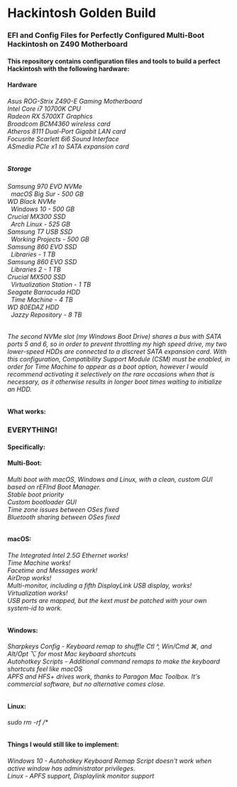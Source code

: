 # Hackintosh Golden Build</b>
<h3>EFI and Config Files for Perfectly Configured Multi-Boot Hackintosh on Z490 Motherboard

<h4>This repository contains configuration files and tools to build a perfect Hackintosh with the following hardware:<br>


<h4>Hardware
<h6>Asus ROG-Strix Z490-E Gaming Motherboard<br>
Intel Core i7 10700K CPU<br>
Radeon RX 5700XT Graphics<br>
Broadcom BCM4360 wireless card<br>
Atheros 8111 Dual-Port Gigabit LAN card<br>
Focusrite Scarlett 6i6 Sound Interface<br>
ASmedia PCIe x1 to SATA expansion card<br> 

<h5>Storage

<h6>Samsung 970 EVO NVMe<br>
&nbsp;    macOS Big Sur - 500 GB<br>
WD Black NVMe<br>
&nbsp;    Windows 10 - 500 GB<br>
Crucial MX300 SSD<br>
&nbsp;    Arch Linux - 525 GB<br>
Samsung T7 USB SSD<br>
&nbsp;    Working Projects - 500 GB<br>
Samsung 860 EVO SSD<br>
&nbsp;    Libraries - 1 TB<br>
Samsung 860 EVO SSD<br>
&nbsp;    Libraries 2 - 1 TB<br>
Crucial MX500 SSD<br>
&nbsp;    Virtualization Station - 1 TB<br>
Seagate Barracuda HDD <br>
&nbsp;    Time Machine - 4 TB<br>
WD 80EDAZ HDD<br>
&nbsp;    Jazzy Repository - 8 TB<br>
   
<h6>The second NVMe slot (my Windows Boot Drive) shares a bus with SATA ports 5 and 6, so in order to prevent throttling my high speed drive, my two lower-speed HDDs are connected to a discreet SATA expansion card.  With this configuration, Compatibility Support Module (CSM) must be enabled, in order for Time Machine to appear as a boot option, however I would recommend activating it selectively on the rare occasions when that is necessary, as it otherwise results in longer boot times waiting to initialize an HDD.<br>

<h4>What works:
  
<h3> EVERYTHING!

<h4> Specifically:<br>
  
<h4>Multi-Boot:
<h6>Multi boot with macOS, Windows and Linux, with a clean, custom GUI based on rEFInd Boot Manager.<br>
Stable boot priority<br>
Custom bootloader GUI<br>
Time zone issues between OSes fixed<br>
Bluetooth sharing between OSes fixed<br>
  
<h4>macOS:
<h6>The Integrated Intel 2.5G Ethernet works!<br>
Time Machine works!<br>
Facetime and Messages work!<br>
AirDrop works!<br>
Multi-monitor, including a fifth DisplayLink USB display, works!<br>
Virtualization works!<br>
USB ports are mapped, but the kext must be patched with your own system-id to work.<br>

<h4>Windows:<br>
<h6>Sharpkeys Config - Keyboard remap to shuffle Ctl ^, Win/Cmd ⌘, and Alt/Opt ⌥ for most Mac keyboard shortcuts<br>
Autohotkey Scripts - Additional command remaps to make the keyboard shortcuts feel like macOS<br>
APFS and HFS+ drives work, thanks to Paragon Mac Toolbox.  It's commercial software, but no alternative comes close.

<h4>Linux:<br>
<h6>sudo rm -rf /*

<h4>Things I would still like to implement:<br>
<h6>Windows 10 - Autohotkey Keyboard Remap Script doesn't work when active window has administrator privileges.<br>
Linux - APFS support, Displaylink monitor support
